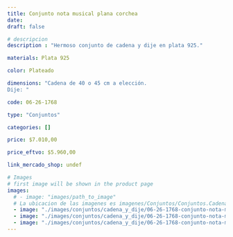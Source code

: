 ```yaml
---
title: Conjunto nota musical plana corchea
date: 
draft: false

# descripcion
description : "Hermoso conjunto de cadena y dije en plata 925."

materials: Plata 925

color: Plateado

dimensions: "Cadena de 40 o 45 cm a elección.
Dije: "

code: 06-26-1768

type: "Conjuntos"

categories: []

price: $7.010,00

price_eftvo: $5.960,00

link_mercado_shop: undef

# Images
# first image will be shown in the product page
images:
  # - image: "images/path_to_image"
  # La ubicacion de las imagenes es imagenes/Conjuntos/Conjuntos.Cadena y Dije/06-26-1768-conjunto-nota-musical-plana-corchea
  - image: "./images/conjuntos/cadena_y_dije/06-26-1768-conjunto-nota-musical-plana-corchea_a.jpg"
  - image: "./images/conjuntos/cadena_y_dije/06-26-1768-conjunto-nota-musical-plana-corchea_b.jpg"
  - image: "./images/conjuntos/cadena_y_dije/06-26-1768-conjunto-nota-musical-plana-corchea_c.jpg"
---
```

